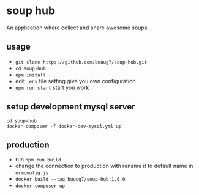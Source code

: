# soup hub

An application where collect and share awesome soups.

## usage

- `git clone https://github.com/buuug7/soup-hub.git`
- `cd soup-hub`
- `npm install`
- edit `.env` file setting give you own configuration
- `npm run start` start you work

## setup development mysql server

```
cd soup-hub
docker-composer -f docker-dev-mysql.yml up
```

## production

+ run `npm run build`
+ change the connection to production with rename it to default name in `ormconfig.js`
+ `docker build --tag buuug7/soup-hub:1.0.0`
+ `docker-composer up`
